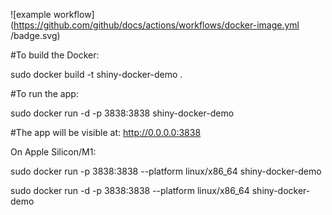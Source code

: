 ![example workflow](https://github.com/github/docs/actions/workflows/docker-image.yml /badge.svg)

#To build the Docker:

sudo docker build -t shiny-docker-demo .

#To run the app:

sudo docker run -d -p 3838:3838 shiny-docker-demo

#The app will be visible at: http://0.0.0.0:3838




On Apple Silicon/M1:

sudo docker run -p 3838:3838 --platform linux/x86_64  shiny-docker-demo


sudo docker run -d -p 3838:3838   --platform linux/x86_64   shiny-docker-demo






